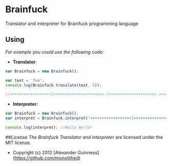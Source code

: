 # Brainfuck

Translator and interpreter for Brainfuck programming language

## Using
*For example you could use the following code:*

* <b>Translator</b>:

```javascript
var Brainfuck = new Brainfuck();

var text = 'foo';
console.log(Brainfuck.translate(text, 5));

//++++++++++++++++++[>++>+++>++++>+++++<<<<-]++++++++++++++++++>>>.>+++++++++++.+++++++..+++.<<<----.>>+++++++++++++++.>.+++.------.--------.<<<+.
```

* <b>Interpreter</b>:

```javascript
var Brainfuck = new Brainfuck();
var interpret = Brainfuck.interpret('++++++++++++++++++[>++>+++>++++>+++++<<<<-]++++++++++++++++++>>>.>+++++++++++.+++++++..+++.<<<----.>>+++++++++++++++.>.+++.------.--------.<<<+.');

console.log(interpret); //Hello World!
```

##License
*The Brainfuck Translator and interpreter* are licensed under the MIT license.

* Copyright (c) 2012 [Alexander Guinness] (https://github.com/monolithed)
